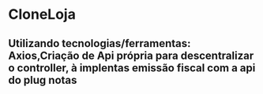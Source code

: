 # CloneLoja
## Utilizando tecnologias/ferramentas: Axios,Criação de Api própria para descentralizar o controller, à implentas emissão fiscal com a api do plug notas
